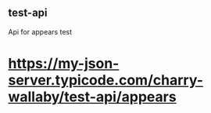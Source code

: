 ## test-api
Api for appears test
# https://my-json-server.typicode.com/charry-wallaby/test-api/appears
